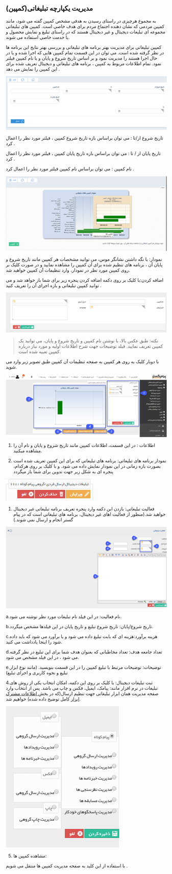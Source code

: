 ﻿## مدیریت یکپارچه تبلیغاتی(کمپین)

به مجموع هرچیزی در راستای رسیدن به هدفی مشخص کمپین گفته می شود، مانند کمپین مردمی که نشان دهنده اجتماع مردم برای هدف خاصی است. کمپین های تبلیغاتی مجموعه ای تبلیغات دیجیتال و غیر دیجیتال هستند که در راستای تبلیغ و نمایش محصول و یا خدمت خاصی استفاده می شوند.

 کمپین تبلیغاتی برای مدیریت بهتر برنامه های تبلیغاتی  و بررسی بهتر نتایج این برنامه ها در نظر گرفته شده است. می توان در این قسمت تمام کمپین هایی که اجرا شده و یا در حال اجرا هستند را مدیریت نمود و بر اساس تاریخ شروع و پایان  و یا نام کمپین فیلتر نمود.  تمام اطلاعات مربوط به کمپین ، برنامه های تبلیغاتی و دیجیتال تعریف شده برای این کمپین را نمایش می دهد .
 
 ![](16.png)
 
 تاریخ شروع از/تا : می توان براساس بازه تاریخ شروع  کمپین ، فیلتر مورد نظر را اعمال کرد .

تاریخ پایان از / تا : می توان براساس بازه تاریخ پایان کمپین ، فیلتر مورد نظر را اعمال کرد .

نام کمپین :  می توان براساس نام کمپین فیلتر مورد نظر را اعمال کرد .

![](17.png)

نمودار: با نگه داشتن نشانگر موس، می توانید مشخصات هر کمپین مانند تاریخ شروع و پایان آن ، برنامه های تنظیم شده برای آن کمپین را مشاهده نمایید و در صورت کلیک بر روی کمپین مورد نظر در نمودار، وارد تنظیمات آن کمپین خواهید شد.

اضافه کردن:با کلیک بر روی دکمه اضافه کردن پنجره زیر برای شما باز خواهد شد و می توانید کمپین تبلیغاتی و بازه اجرای آن را تعریف کنید .

![](18.png)

> نکته: طبق عکس بالا، با نوشتن نام کمپین و تاریخ شروع و پایان، می توانید یک کمپین تعریف نمایید. فیلد توضیحات جهت شرح اطلاعات اولیه و مورد نیاز درباره کمپین تعبیه شده است.

با دوبار کلیک به روی هر کمپین به صفحه تنظیمات آن کمپین طبق تصویر زیر وارد می شوید.

![](23.png)

1. اطلاعات : در این قسمت، اطلاعات کمپین مانند تاریخ شروع و پایان و نام آن را مشاهده میکنید.

2.  نمودار برنامه های تبلیغاتی: برنامه های تبلیغاتی که برای این کمپین تعریف شده است بصورت بازه زمانی در این نمودار نمایش داده می شود. و با کلیک بر روی هرکدام، پنجره ای به شکل زیر جهت تدوین برای شما باز میگردد

![](20.png)

1. فعالیت تبلیغاتی: بازدن این دکمه وارد پنجره تعریف برنامه تبلیغاتی غیر دیجیتال خواهید شد.(منظور از  فعالیت اهای غیر دیجیتال، برنامه های تبلیغاتی است که در پیام گستر انجام و ارسال نمی شوند.)

![](21.png)

a.نام فعالیت: در این فیلد نام تبلیغات مورد نظر نوشته می شود.

b.تاریخ شروع/پایان: تاریخ شروع تبلیغ و تاریخ پایان در این فیلدها مشخص میگردد.

c.هزینه برآورد:هزینه ای که بابت تبلیغ داده می شود و یا برآورد می شود که باید داده شود را اینجا یادداشت می کنید.

d.تعداد جامعه هدف: تعداد مخاطبانی که بعنوان هدف شما برای این تبلیغ در نظر گرفته می شود ، در این فیلد مشخص می شود.

e.توضیحات: توضیحات مرتبط با تبلیغ کمپین را در این قسمت بنویسید. (مانند نوع ابزار تبلیغ و نحوه کاربری و اجرای تبلیغ)

4.ثبت تبلیغات دیجیتال: با کلیک بر روی این دکمه، امکان انتخاب یکی از روش های تبلیغات در نرم افزار مانند: پیامک، ایمیل، فکس و چاپ می باشد. پس از انتخاب وارد صفحه مدیریت  همان ابزار تبلیغاتی  جهت تنظیم ارسال(که در بخش[ اطلاعات مشترک ابزار](https://github.com/1stco/PayamGostarDocs/blob/master/help%202.5.4/Marketing/moshtarak-abzar/moshtarak-abzar.md) کامل توضیح داده شده) خواهیم شد.


![](22.png)

5. مشاهده کمپین ها:

با استفاده از این کلید به صفحه مدیریت کمپین ها منتقل می شویم .

























